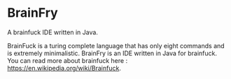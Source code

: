 # BrainFry
A brainfuck IDE written in Java. 

BrainFuck is a turing complete language that has only eight commands and is extremely minimalistic. BrainFry is an IDE written in Java for brainfuck. You can read more about brainfuck here : https://en.wikipedia.org/wiki/Brainfuck. 
